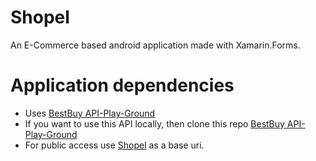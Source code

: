 # Shopel
An E-Commerce based android application made with Xamarin.Forms.

# Application dependencies
- Uses [BestBuy API-Play-Ground](https://github.com/BestBuy/api-playground)
- If you want to use this API locally, then clone this repo [BestBuy API-Play-Ground](https://github.com/BestBuy/api-playground)
- For public access use [Shopel](https://shopel.herokuapp.com) as a base uri.
